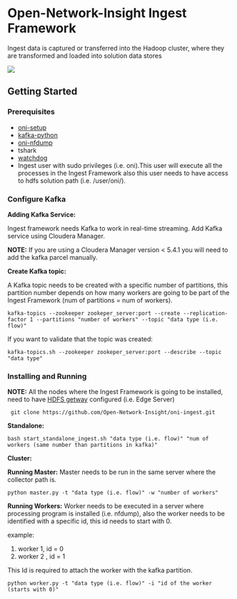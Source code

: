 Open-Network-Insight Ingest Framework
======
Ingest data is captured or transferred into the Hadoop cluster, where they are transformed and loaded into solution data stores

![](https://github.com/Open-Network-Insight/oni-ingest/blob/kafka_support/ingest_diagram.png)

## Getting Started
### Prerequisites
* [oni-setup](https://github.com/Open-Network-Insight/oni-setup)
* [kafka-python](https://github.com/dpkp/kafka-python)
* [oni-nfdump](https://github.com/Open-Network-Insight/oni-nfdump)
* tshark
* [watchdog](http://pythonhosted.org/watchdog/)
* Ingest user with sudo privileges (i.e. oni).This user will execute all the processes in the Ingest Framework also this user needs to have access to hdfs solution path (i.e. /user/oni/).

### Configure Kafka
**Adding Kafka Service:**

Ingest framework needs Kafka to work in real-time streaming. Add Kafka service using Cloudera Manager.

**NOTE:** If you are using a Cloudera Manager version < 5.4.1 you will need to add the kafka parcel manually.

**Create Kafka topic:**

A Kafka topic needs to be created with a specific number of partitions, this partition number depends on how many workers are going to be part of the Ingest Framework (num of partitions = num of workers).

    kafka-topics --zookeeper zookeper_server:port --create --replication-factor 1 --partitions "number of workers" --topic "data type (i.e. flow)"
    
If you want to validate that the topic was created:

    kafka-topics.sh --zookeeper zookeper_server:port --describe --topic "data type"

### Installing and Running
**NOTE:** All the nodes where the Ingest Framework is going to be installed, need to have [HDFS getway](https://hadoop.apache.org/docs/r2.4.1/hadoop-project-dist/hadoop-hdfs/HdfsNfsGateway.html) configured (i.e. Edge Server)

     git clone https://github.com/Open-Network-Insight/oni-ingest.git
   
**Standalone:**

    bash start_standalone_ingest.sh "data type (i.e. flow)" "num of workers (same number than partitions in kafka)"

**Cluster:**

**Running Master:** Master needs to be run in the same server where the collector path is.

    python master.py -t "data type (i.e. flow)" -w "number of workers"
    
**Running Workers:** Worker needs to be executed in a server where processing program is installed (i.e. nfdump), also the worker needs to be identified with a specific id, this id needs to start with 0.

example:

1. worker 1,  id = 0 
2. worker 2 , id = 1

This Id is required to attach the worker with the kafka partition.

    python worker.py -t "data type (i.e. flow)" -i "id of the worker (starts with 0)"
    
    
